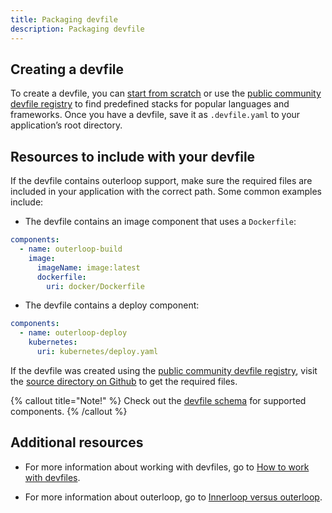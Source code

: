 ```yaml
---
title: Packaging devfile
description: Packaging devfile
---
```


## Creating a devfile

To create a devfile, you can [start from scratch](./create-devfiles) or use the [public community devfile registry](https://registry.devfile.io/viewer) to find predefined stacks for popular languages and frameworks. Once you have a devfile, save it as `.devfile.yaml` to your application’s root directory.

## Resources to include with your devfile

If the devfile contains outerloop support, make sure the required files are included in your application with the correct path. Some common examples include:

* The devfile contains an image component that uses a `Dockerfile`:
```yaml
components:
  - name: outerloop-build
    image:
      imageName: image:latest
      dockerfile:
        uri: docker/Dockerfile
```

* The devfile contains a deploy component:
```yaml
components:
  - name: outerloop-deploy
    kubernetes:
      uri: kubernetes/deploy.yaml
```

If the devfile was created using the [public community devfile registry](https://registry.devfile.io/viewer), visit the [source directory on Github](https://github.com/devfile/registry/tree/main/stacks) to get the required files.

{% callout title="Note!" %}
Check out the [devfile schema](./devfile-schema) for supported components.
{% /callout %}


## Additional resources

- For more information about working with devfiles, go to [How to work with devfiles](./how-to-work-with-devfiles).

- For more information about outerloop, go to [Innerloop versus outerloop](./innerloop-vs-outerloop).
